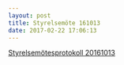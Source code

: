 ```yaml
---
layout: post
title: Styrelsemöte 161013
date: 2017-02-22 17:06:13
---
```


<a href="/assets/2017/02/Styrelsemötesprotokoll-Fristad-20161013.pdf">Styrelsemötesprotokoll 20161013</a>